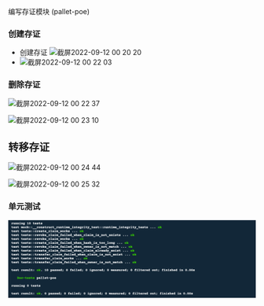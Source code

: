 编写存证模块 (pallet-poe)

### 创建存证

* 创建存证
![截屏2022-09-12 00 20 20](https://user-images.githubusercontent.com/87348540/189540321-d0c25787-e40f-4e1b-ab73-48dc0144258e.png)
* ![截屏2022-09-12 00 22 03](https://user-images.githubusercontent.com/87348540/189540198-a10e9505-3393-49c5-94ff-4727c2ca1812.png)


### 删除存证
![截屏2022-09-12 00 22 37](https://user-images.githubusercontent.com/87348540/189540231-26e42422-7c56-4dee-910c-c9c92c58c835.png)

![截屏2022-09-12 00 23 10](https://user-images.githubusercontent.com/87348540/189540258-df451d90-c6cc-4f7f-b788-bbe414fce122.png)


## 转移存证
![截屏2022-09-12 00 24 44](https://user-images.githubusercontent.com/87348540/189540282-519afc4d-f9b9-4784-9803-c36819f2c615.png)

![截屏2022-09-12 00 25 32](https://user-images.githubusercontent.com/87348540/189540302-73c5d382-7355-4281-a40a-1ac8716049c6.png)



### 单元测试

![image-20211226221331903](assets/image-20211226221331903.png)
